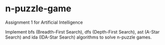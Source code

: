 # n-puzzle-game

Assignment 1 for Artificial Intelligence

Implement bfs (Breadth-First Search), dfs (Depth-First Search), ast (A-Star Search) and ida (IDA-Star Search) algorithms to solve n-puzzle games.
